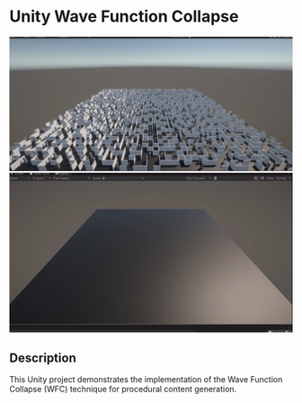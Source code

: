 # Unity Wave Function Collapse

![Preview](/screenshot.png)
![Preview](/sample.gif)

## Description

This Unity project demonstrates the implementation of the Wave Function Collapse (WFC) technique for procedural content generation.
